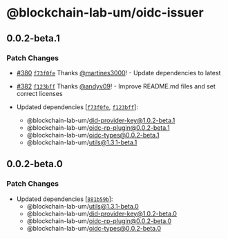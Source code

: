# @blockchain-lab-um/oidc-issuer

## 0.0.2-beta.1

### Patch Changes

- [#380](https://github.com/blockchain-lab-um/masca/pull/380) [`f73f0fe`](https://github.com/blockchain-lab-um/masca/commit/f73f0feccdec5ef62b9dec62abb1adaeb63b6be7) Thanks [@martines3000](https://github.com/martines3000)! - Update dependencies to latest

- [#382](https://github.com/blockchain-lab-um/masca/pull/382) [`f123bff`](https://github.com/blockchain-lab-um/masca/commit/f123bff9829ea08dae81a57c98cb6c34612b7fc3) Thanks [@andyv09](https://github.com/andyv09)! - Improve README.md files and set correct licenses

- Updated dependencies [[`f73f0fe`](https://github.com/blockchain-lab-um/masca/commit/f73f0feccdec5ef62b9dec62abb1adaeb63b6be7), [`f123bff`](https://github.com/blockchain-lab-um/masca/commit/f123bff9829ea08dae81a57c98cb6c34612b7fc3)]:
  - @blockchain-lab-um/did-provider-key@1.0.2-beta.1
  - @blockchain-lab-um/oidc-rp-plugin@0.0.2-beta.1
  - @blockchain-lab-um/oidc-types@0.0.2-beta.1
  - @blockchain-lab-um/utils@1.3.1-beta.1

## 0.0.2-beta.0

### Patch Changes

- Updated dependencies [[`881b59b`](https://github.com/blockchain-lab-um/masca/commit/881b59b7cb59ae89662294172ca9b206b3ea1d57)]:
  - @blockchain-lab-um/utils@1.3.1-beta.0
  - @blockchain-lab-um/did-provider-key@1.0.2-beta.0
  - @blockchain-lab-um/oidc-rp-plugin@0.0.2-beta.0
  - @blockchain-lab-um/oidc-types@0.0.2-beta.0
